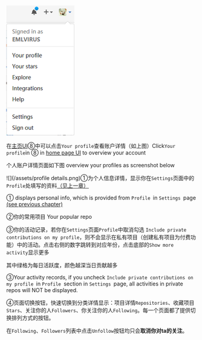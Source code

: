 ![](/assets/import.png)

在[主页UI](/chapter1.md)⑧中可以点击`Your profile`查看账户详情（如上图）Click`Your profile`in ⑧ in [home page UI](/chapter1.md) to overview your account

个人账户详情页面如下图 overview your profiles as screenshot below

![](/assets/profile details.png)①为个人信息详情，显示你在`Settings`页面中的`Profile`处填写的资料[（见上一章）](/settings.md)

① displays personal info, which is provided from `Profile `in `Settings `page [\(see previous chapter\)](/settings.md)

②你的常用项目 Your popular repo

③你的活动记录，若你在`Settings`页面`Profile`中取消勾选 `Include private contributions on my profile`，则不会显示在私有项目（创建私有项目为付费功能）中的活动。点击右侧的数字跳转到对应年份，点击底部的`Show more activity`显示更多

其中绿格为每日活跃度，颜色越深当日贡献越多

③Your activity records, if you uncheck `Include private contributions on my profile `in `Profile `section in `Settings `page, all activities in private repos will NOT be displayed.

④页面切换按钮，快速切换到分类详情显示：项目详情`Repositories`、收藏项目`Stars`、关注你的人`Followers`、你关注你的人`Following`。每一个页面都了提供切换排列方式的按钮。

在`Following`、`Followers`列表中点击`Unfollow`按钮均只会**取消你对ta的关注**。

